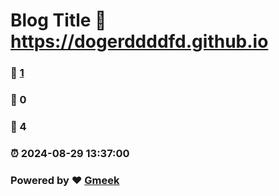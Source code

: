 # Blog Title :link: https://dogerddddfd.github.io 
### :page_facing_up: [1](https://dogerddddfd.github.io/tag.html) 
### :speech_balloon: 0 
### :hibiscus: 4 
### :alarm_clock: 2024-08-29 13:37:00 
### Powered by :heart: [Gmeek](https://github.com/Meekdai/Gmeek)
